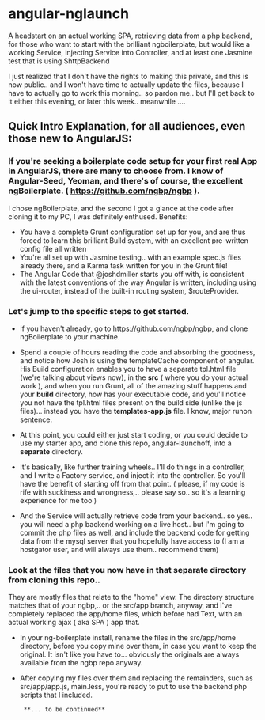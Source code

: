 angular-nglaunch
================

A headstart on an actual working SPA, retrieving data from a php backend, for those who want to start with the brilliant ngboilerplate, but would like a working Service, injecting Service into Controller, and at least one Jasmine test that is using $httpBackend

I just realized that I don't have the rights to making this private, and this is now public.. and I won't have time to actually update the files, because I have to actually go to work this morning.. so pardon me.. but I'll get back to it either this evening, or later this week.. meanwhile ....

## Quick Intro Explanation, for all audiences, even those new to AngularJS:

### If you're seeking a boilerplate code setup for your first real App in AngularJS, there are many to choose from.  I know of Angular-Seed, Yeoman, and there's of course, the excellent ngBoilerplate. ( https://github.com/ngbp/ngbp ).

I chose ngBoilerplate, and the second I got a glance at the code after cloning it to my PC, I was definitely enthused. 
Benefits:
* You have a complete Grunt configuration set up for you, and are thus forced to learn this brilliant Build system, with  an excellent pre-written config file all written
* You're all set up with Jasmine testing.. with an example spec.js files already there, and a Karma task written for you in the Grunt file!
* The Angular Code that @joshdmiller starts you off with, is consistent with the latest conventions of the way Angular is written, including using the ui-router, instead of the built-in routing system, $routeProvider.


### Let's jump to the specific steps to get started.

* If you haven't already, go to https://github.com/ngbp/ngbp, and clone ngBoilerplate to your machine.
* Spend a couple of hours reading the code and absorbing the goodness, and notice how Josh is using the templateCache component of angular. His Build configuration enables you to have a separate tpl.html file (we're talking about views now), in the **src** ( where you do your actual work ), and when you run Grunt, all of the amazing stuff happens and your **build** directory,  how has your executable code, and you'll notice you not have the tpl.html files present on the build side (unlike the js files)... instead you have the **templates-app.js** file.   I know, major runon sentence.

* At this point, you could either just start coding, or you could decide to use my starter app, and clone this repo, angular-launchoff, into a **separate** directory.
* It's basically, like further training wheels.. I'll do things in a controller, and I write a Factory service, and inject it into the controller.   So you'll have the benefit of starting off from that point.  ( please, if my code is rife with suckiness and wrongness,.. please say so.. so it's a learning experience for me too )
* And the Service will actually retrieve code from your backend.. so yes.. you will need a php backend working on a live host.. but I'm going to commit the php files as well, and include the backend code for getting data from the mysql server that you hopefully have access to (I am a hostgator user, and will always use them.. recommend them)

### Look at the files that you now have in that separate directory from cloning this repo.. 

They are mostly files that relate to the "home" view.  The directory structure matches that of your ngbp,.. or the src/app branch, anyway, and I've completely replaced the app/home files, which before had Text, with an actual working ajax ( aka SPA ) app that.    
* In your ng-boilerplate install, rename the files in the src/app/home directory, before you copy mine over them, in case you want to keep the original.  It isn't like you have to... obviously the originals are always available from the ngbp repo anyway.
* After copying my files over them and replacing the remainders, such as src/app/app.js, main.less, you're ready to put to use the backend php scripts that I included.

       **... to be continued**



